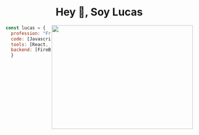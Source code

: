 <h1 align="center">Hey 👋, Soy Lucas </h1>
<img align="right" src="https://user-images.githubusercontent.com/8439540/118018119-ac596b00-b357-11eb-9a85-9f90e4ed47d9.gif" height="280px" width="380px" /> 




``` javascript
const lucas = {
  profession: "Front-End Developer"
  code: [Javascript, Typescript, HTML, CSS],
  tools: [React, Angular],
  backend: [FireBase]
  }
  ```
